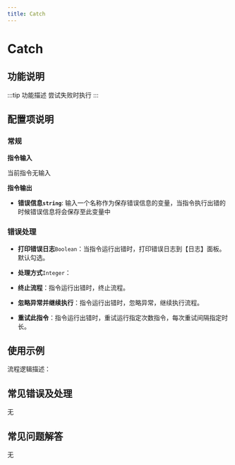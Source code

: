 ```yaml
---
title: Catch
---
```


# Catch

## 功能说明

:::tip 功能描述
尝试失败时执行
:::

## 配置项说明

### 常规

**指令输入**

当前指令无输入


**指令输出**

- **错误信息`string`**: 输入一个名称作为保存错误信息的变量，当指令执行出错的时候错误信息将会保存至此变量中

### 错误处理

- **打印错误日志**`Boolean`：当指令运行出错时，打印错误日志到【日志】面板。默认勾选。

- **处理方式**`Integer`：

 - **终止流程**：指令运行出错时，终止流程。

 - **忽略异常并继续执行**：指令运行出错时，忽略异常，继续执行流程。

 - **重试此指令**：指令运行出错时，重试运行指定次数指令，每次重试间隔指定时长。

## 使用示例

流程逻辑描述：

## 常见错误及处理

无

## 常见问题解答

无

